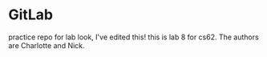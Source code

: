 # GitLab
practice repo for lab 
look, I've edited this! 
this is lab 8 for cs62. The authors are Charlotte and Nick.
